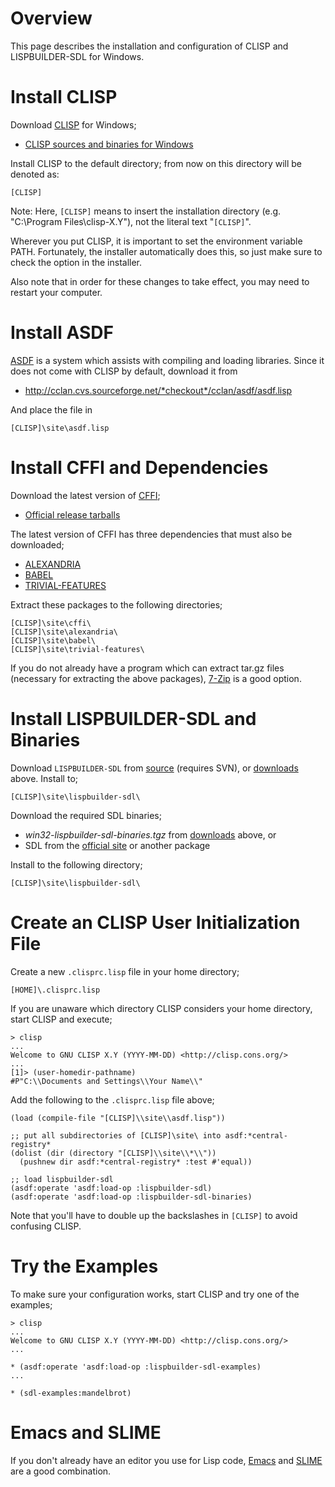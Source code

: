 

# Overview #

This page describes the installation and configuration of CLISP and LISPBUILDER-SDL for Windows.

# Install  CLISP #

Download [CLISP](http://clisp.cons.org/) for Windows;

  * [CLISP sources and binaries for Windows](http://sourceforge.net/project/platformdownload.php?group_id=1355)

Install CLISP to the default directory; from now on this directory will be denoted as:

```
[CLISP]
```

Note: Here, `[CLISP]` means to insert the installation directory (e.g. "C:\Program Files\clisp-X.Y\"), not the literal text "`[CLISP]`".

Wherever you put CLISP, it is important to set the environment variable PATH. Fortunately, the installer automatically does this, so just make sure to check the option in the installer.

Also note that in order for these changes to take effect, you may need to restart your computer.

# Install ASDF #

[ASDF](http://common-lisp.net/project/asdf/) is a system which assists with compiling and loading libraries. Since it does not come with CLISP by default, download it from

  * http://cclan.cvs.sourceforge.net/*checkout*/cclan/asdf/asdf.lisp

And place the file in

```
[CLISP]\site\asdf.lisp
```

# Install CFFI and Dependencies #

Download the latest version of [CFFI](http://common-lisp.net/project/cffi/);

  * [Official release tarballs](http://common-lisp.net/project/cffi/releases/?M=D)

The latest version of CFFI has three dependencies that must also be downloaded;

  * [ALEXANDRIA](http://www.cliki.net/Alexandria)
  * [BABEL](http://www.cliki.net/Babel)
  * [TRIVIAL-FEATURES](http://www.cliki.net/trivial-features)

Extract these packages to the following directories;

```
[CLISP]\site\cffi\
[CLISP]\site\alexandria\
[CLISP]\site\babel\
[CLISP]\site\trivial-features\
```

If you do not already have a program which can extract tar.gz files (necessary for extracting the above packages), [7-Zip](http://www.7-zip.org/) is a good option.

# Install LISPBUILDER-SDL and Binaries #

Download `LISPBUILDER-SDL` from [source](http://code.google.com/p/lispbuilder/source/checkout) (requires SVN), or [downloads](http://code.google.com/p/lispbuilder/downloads/list) above. Install to;

```
[CLISP]\site\lispbuilder-sdl\
```

Download the required SDL binaries;

  * _win32-lispbuilder-sdl-binaries.tgz_ from [downloads](http://code.google.com/p/lispbuilder/downloads/list) above, or
  * SDL from the [official site](http://www.libsdl.org) or another package

Install to the following directory;

```
[CLISP]\site\lispbuilder-sdl\
```

# Create an CLISP User Initialization File #

Create a new `.clisprc.lisp` file in your home directory;

```
[HOME]\.clisprc.lisp
```

If you are unaware which directory CLISP considers your home directory, start CLISP and execute;

```
> clisp
...
Welcome to GNU CLISP X.Y (YYYY-MM-DD) <http://clisp.cons.org/>
...
[1]> (user-homedir-pathname)
#P"C:\\Documents and Settings\\Your Name\\"
```

Add the following to the `.clisprc.lisp` file above;

```
(load (compile-file "[CLISP]\\site\\asdf.lisp"))

;; put all subdirectories of [CLISP]\site\ into asdf:*central-registry*
(dolist (dir (directory "[CLISP]\\site\\*\\"))
  (pushnew dir asdf:*central-registry* :test #'equal))
 
;; load lispbuilder-sdl
(asdf:operate 'asdf:load-op :lispbuilder-sdl)
(asdf:operate 'asdf:load-op :lispbuilder-sdl-binaries)
```

Note that you'll have to double up the backslashes in `[CLISP]` to avoid confusing CLISP.

# Try the Examples #

To make sure your configuration works, start CLISP and try one of the examples;

```
> clisp
...
Welcome to GNU CLISP X.Y (YYYY-MM-DD) <http://clisp.cons.org/>
...

* (asdf:operate 'asdf:load-op :lispbuilder-sdl-examples)
...

* (sdl-examples:mandelbrot)
```

# Emacs and SLIME #

If you don't already have an editor you use for Lisp code, [Emacs](http://www.gnu.org/software/emacs/) and [SLIME](http://common-lisp.net/project/slime/) are a good combination.